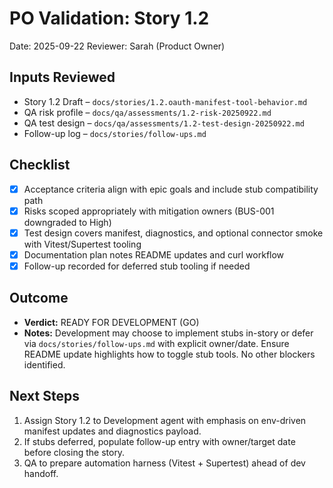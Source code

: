 # PO Validation: Story 1.2

Date: 2025-09-22
Reviewer: Sarah (Product Owner)

## Inputs Reviewed
- Story 1.2 Draft – `docs/stories/1.2.oauth-manifest-tool-behavior.md`
- QA risk profile – `docs/qa/assessments/1.2-risk-20250922.md`
- QA test design – `docs/qa/assessments/1.2-test-design-20250922.md`
- Follow-up log – `docs/stories/follow-ups.md`

## Checklist
- [x] Acceptance criteria align with epic goals and include stub compatibility path
- [x] Risks scoped appropriately with mitigation owners (BUS-001 downgraded to High)
- [x] Test design covers manifest, diagnostics, and optional connector smoke with Vitest/Supertest tooling
- [x] Documentation plan notes README updates and curl workflow
- [x] Follow-up recorded for deferred stub tooling if needed

## Outcome
- **Verdict:** READY FOR DEVELOPMENT (GO)
- **Notes:** Development may choose to implement stubs in-story or defer via `docs/stories/follow-ups.md` with explicit owner/date. Ensure README update highlights how to toggle stub tools. No other blockers identified.

## Next Steps
1. Assign Story 1.2 to Development agent with emphasis on env-driven manifest updates and diagnostics payload.
2. If stubs deferred, populate follow-up entry with owner/target date before closing the story.
3. QA to prepare automation harness (Vitest + Supertest) ahead of dev handoff.
